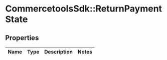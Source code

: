 # CommercetoolsSdk::ReturnPaymentState

## Properties
Name | Type | Description | Notes
------------ | ------------- | ------------- | -------------

